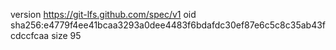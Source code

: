 version https://git-lfs.github.com/spec/v1
oid sha256:e4779f4ee41bcaa3293a0dee4483f6bdafdc30ef87e6c5c8c35ab43fcdccfcaa
size 95
